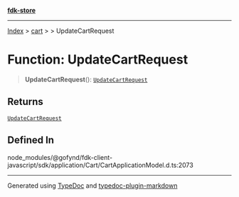 [**fdk-store**](../../../README.md)
***

[Index](../../../API.md) > [cart](../../README.md) > [<internal>](../README.md) > UpdateCartRequest

# Function: UpdateCartRequest

> **UpdateCartRequest**(): [`UpdateCartRequest`](../type-aliases/type-alias.UpdateCartRequest.md)

## Returns

[`UpdateCartRequest`](../type-aliases/type-alias.UpdateCartRequest.md)

## Defined In

node\_modules/@gofynd/fdk-client-javascript/sdk/application/Cart/CartApplicationModel.d.ts:2073

***
Generated using [TypeDoc](https://typedoc.org/) and [typedoc-plugin-markdown](https://www.npmjs.com/package/typedoc-plugin-markdown)
